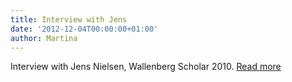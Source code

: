 ```yaml
---
title: Interview with Jens
date: '2012-12-04T00:00:00+01:00'
author: Martina
---
```

Interview with Jens Nielsen, Wallenberg Scholar 2010. [Read more](https://kaw.wallenberg.org/)
